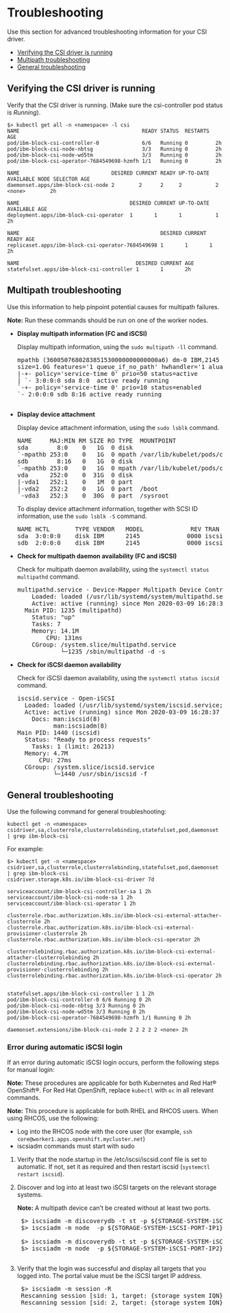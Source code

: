 # Troubleshooting
Use this section for advanced troubleshooting information for your CSI driver.

- [Verifying the CSI driver is running](#Verifying-the-CSI-driver-is-running)
- [Multipath troubleshooting](#Multipath-troubleshooting)
- [General troubleshooting](#General-troubleshooting)

## Verifying the CSI driver is running

  Verify that the CSI driver is running. (Make sure the csi-controller pod status is _Running_).

    $> kubectl get all -n <namespace> -l csi
    NAME                                        READY STATUS  RESTARTS  AGE
    pod/ibm-block-csi-controller-0              6/6   Running 0         2h
    pod/ibm-block-csi-node-nbtsg                3/3   Running 0         2h
    pod/ibm-block-csi-node-wd5tm                3/3   Running 0         2h
    pod/ibm-block-csi-operator-7684549698-hzmfh 1/1   Running 0         2h

    NAME                              DESIRED CURRENT READY UP-TO-DATE  AVAILABLE NODE SELECTOR AGE
    daemonset.apps/ibm-block-csi-node 2        2      2     2           2         <none>        2h

    NAME                                    DESIRED CURRENT UP-TO-DATE  AVAILABLE AGE
    deployment.apps/ibm-block-csi-operator  1       1       1           1         2h

    NAME                                              DESIRED CURRENT READY AGE
    replicaset.apps/ibm-block-csi-operator-7684549698 1       1       1     2h

    NAME                                      DESIRED CURRENT AGE
    statefulset.apps/ibm-block-csi-controller 1       1       2h

## Multipath troubleshooting

Use this information to help pinpoint potential causes for multipath failures.

**Note:** Run these commands should be run on one of the worker nodes.

-   **Display multipath information (FC and iSCSI)**

    Display multipath information, using the `sudo multipath -ll` command.

    <pre>
    mpathb (3600507680283851530000000000000a6) dm-0 IBM,2145
    size=1.0G features='1 queue_if_no_path' hwhandler='1 alua' wp=rw
    |-+- policy='service-time 0' prio=50 status=active
    | `- 3:0:0:0 sda 8:0  active ready running
    `-+- policy='service-time 0' prio=10 status=enabled
    `- 2:0:0:0 sdb 8:16 active ready running

-   **Display device attachment**

    Display device attachment information, using the `sudo lsblk` command.

    <pre>
    NAME     MAJ:MIN RM SIZE RO TYPE  MOUNTPOINT
    sda        8:0    0   1G  0 disk  
    `-mpathb 253:0    0   1G  0 mpath /var/lib/kubelet/pods/c9fee230-6227-11ea-a0b6-52fdfc072182/volumes/kubernetes.io~csi/pvc-32a7e21b-6227-11ea-a0b6-52fdfc
    sdb        8:16   0   1G  0 disk  
    `-mpathb 253:0    0   1G  0 mpath /var/lib/kubelet/pods/c9fee230-6227-11ea-a0b6-52fdfc072182/volumes/kubernetes.io~csi/pvc-32a7e21b-6227-11ea-a0b6-52fdfc
    vda      252:0    0  31G  0 disk  
    |-vda1   252:1    0   1M  0 part  
    |-vda2   252:2    0   1G  0 part  /boot
    `-vda3   252:3    0  30G  0 part  /sysroot
    </pre>

    To display device attachment information, together with SCSI ID information, use the `sudo lsblk -S` command.

    <pre>
    NAME HCTL       TYPE VENDOR   MODEL             REV TRAN
    sda  3:0:0:0    disk IBM      2145             0000 iscsi
    sdb  2:0:0:0    disk IBM      2145             0000 iscsi
    </pre>

-   **Check for multipath daemon availability (FC and iSCSI)**

    Check for multipath daemon availability, using the `systemctl status multipathd` command.

    <pre>
    multipathd.service - Device-Mapper Multipath Device Controller
        Loaded: loaded (/usr/lib/systemd/system/multipathd.service; enabled; vendor preset: enabled)
        Active: active (running) since Mon 2020-03-09 16:28:37 UTC; 22min ago
      Main PID: 1235 (multipathd)
        Status: "up"
        Tasks: 7
        Memory: 14.1M
            CPU: 131ms
        CGroup: /system.slice/multipathd.service
                └─1235 /sbin/multipathd -d -s
    </pre>

-   **Check for iSCSI daemon availability**

    Check for iSCSI daemon availability, using the `systemctl status iscsid` command.

    <pre>
    iscsid.service - Open-iSCSI
      Loaded: loaded (/usr/lib/systemd/system/iscsid.service; enabled; vendor preset: disabled)
      Active: active (running) since Mon 2020-03-09 16:28:37 UTC; 22min ago
        Docs: man:iscsid(8)
              man:iscsiadm(8)
    Main PID: 1440 (iscsid)
      Status: "Ready to process requests"
        Tasks: 1 (limit: 26213)
      Memory: 4.7M
          CPU: 27ms
      CGroup: /system.slice/iscsid.service
              └─1440 /usr/sbin/iscsid -f
    </pre>

## General troubleshooting

Use the following command for general troubleshooting:

    kubectl get -n <namespace>  csidriver,sa,clusterrole,clusterrolebinding,statefulset,pod,daemonset | grep ibm-block-csi

For example:

    $> kubectl get -n <namespace>  csidriver,sa,clusterrole,clusterrolebinding,statefulset,pod,daemonset | grep ibm-block-csi
    csidriver.storage.k8s.io/ibm-block-csi-driver 7d

    serviceaccount/ibm-block-csi-controller-sa 1 2h
    serviceaccount/ibm-block-csi-node-sa 1 2h
    serviceaccount/ibm-block-csi-operator 1 2h

    clusterrole.rbac.authorization.k8s.io/ibm-block-csi-external-attacher-clusterrole 2h
    clusterrole.rbac.authorization.k8s.io/ibm-block-csi-external-provisioner-clusterrole 2h
    clusterrole.rbac.authorization.k8s.io/ibm-block-csi-operator 2h

    clusterrolebinding.rbac.authorization.k8s.io/ibm-block-csi-external-attacher-clusterrolebinding 2h
    clusterrolebinding.rbac.authorization.k8s.io/ibm-block-csi-external-provisioner-clusterrolebinding 2h
    clusterrolebinding.rbac.authorization.k8s.io/ibm-block-csi-operator 2h


    statefulset.apps/ibm-block-csi-controller 1 1 2h
    pod/ibm-block-csi-controller-0 6/6 Running 0 2h
    pod/ibm-block-csi-node-nbtsg 3/3 Running 0 2h
    pod/ibm-block-csi-node-wd5tm 3/3 Running 0 2h
    pod/ibm-block-csi-operator-7684549698-hzmfh 1/1 Running 0 2h

    daemonset.extensions/ibm-block-csi-node 2 2 2 2 2 <none> 2h
  

### Error during automatic iSCSI login

If an error during automatic iSCSI login occurs, perform the following steps for manual login:

**Note:** These procedures are applicable for both Kubernetes and Red Hat® OpenShift®. For Red Hat OpenShift, replace `kubectl` with `oc` in all relevant commands.

**Note:** This procedure is applicable for both RHEL and RHCOS users. When using RHCOS, use the following:

-   Log into the RHCOS node with the core user (for example, `ssh core@worker1.apps.openshift.mycluster.net`)
-   iscsiadm commands must start with sudo

1. Verify that the node.startup in the /etc/iscsi/iscsid.conf file is set to automatic. If not, set it as required and then restart iscsid (`systemctl restart iscsid`).
2. Discover and log into at least two iSCSI targets on the relevant storage systems.

    **Note:** A multipath device can't be created without at least two ports.

    <pre>
    $> iscsiadm -m discoverydb -t st -p ${STORAGE-SYSTEM-iSCSI-PORT-IP1}:3260 --discover
    $> iscsiadm -m node  -p ${STORAGE-SYSTEM-iSCSI-PORT-IP1} --login
        
    $> iscsiadm -m discoverydb -t st -p ${STORAGE-SYSTEM-iSCSI-PORT-IP2}:3260 --discover
    $> iscsiadm -m node  -p ${STORAGE-SYSTEM-iSCSI-PORT-IP2} --login

3. Verify that the login was successful and display all targets that you logged into. The portal value must be the iSCSI target IP address.

    <pre>
    $> iscsiadm -m session -R
    Rescanning session [sid: 1, target: {storage system IQN},portal: {storage system iSCSI port IP},{port number}]
    Rescanning session [sid: 2, target: {storage system IQN},portal: {storage system iSCSI port IP},{port number}]